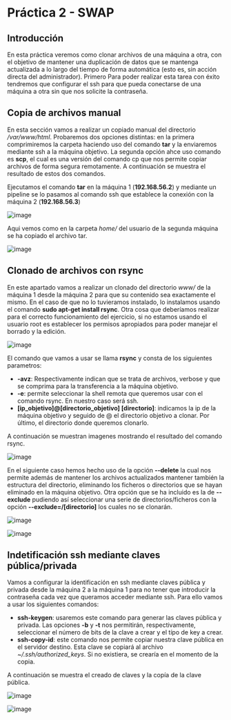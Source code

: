 # Práctica 2 - SWAP
## Introducción

En esta práctica veremos como clonar archivos de una máquina a otra, con el objetivo de mantener una duplicación de datos que se mantenga 
actualizada a lo largo del tiempo de forma automática (esto es, sin acción directa del administrador). Primero Para poder realizar esta tarea con
éxito tendremos que configurar el ssh para que pueda conectarse de una máquina a otra sin que nos solicite la contraseña.

## Copia de archivos manual

En esta sección vamos a realizar un copiado manual del directorio */var/www/html*. Probaremos dos opciones distintas: en la primera
comprimiremos la carpeta haciendo uso del comando **tar** y la enviaremos mediante ssh a la máquina objetivo. La segunda opción ahce uso comando es **scp**, el cual es una versión del comando
cp que nos permite copiar archivos de forma segura remotamente. A continuación se muestra el resultado de estos dos comandos.

Ejecutamos el comando **tar** en la máquina 1 (**192.168.56.2**) y mediante un pipeline se lo pasamos al comando ssh que establece la conexión con la máquina 2 (**192.168.56.3**)

![image](https://github.com/JoseAntonioMHerrera/SWAP_2019/blob/master/practica2/img/pract_2_swap_1.png)

Aqui vemos como en la carpeta *home/* del usuario de la segunda máquina se ha copiado el archivo tar.

![image](https://github.com/JoseAntonioMHerrera/SWAP_2019/blob/master/practica2/img/pract_2_swap_2.png)


## Clonado de archivos con rsync

En este apartado vamos a realizar un clonado del directorio *www/* de la máquina 1 desde la máquina 2 para que su contenido sea exactamente el mismo. En el caso de que no lo tuvieramos instalado, lo instalamos usando el comando **sudo apt-get install rsync**. Otra cosa que deberíamos realizar para el correcto funcionamiento del ejercicio, si no estamos usando el usuario root es establecer los permisos apropiados para poder manejar el borrado y la edición.

![image](https://github.com/JoseAntonioMHerrera/SWAP_2019/blob/master/practica2/img/pract_2_swap_4.png)

El comando que vamos a usar se llama **rsync** y consta de los siguientes parametros:

  - **-avz**: Respectivamente indican que se trata de archivos, verbose y que se comprima para la transferencia a la máquina objetivo.
  - **-e**: permite seleccionar la shell remota que queremos usar con el comando rsync. En nuestro caso será ssh.
  - **[ip_objetivo]@[directorio_objetivo] [directorio]**: indicamos la ip de la máquina objetivo y seguido de @ el directorio objetivo a clonar. Por último, el directorio donde queremos clonarlo.
  
  A continuación se muestran imagenes mostrando el resultado del comando rsync.
  
![image](https://github.com/JoseAntonioMHerrera/SWAP_2019/blob/master/practica2/img/pract_2_swap_5.png)

En el siguiente caso hemos hecho uso de la opción **--delete** la cual nos permite además de mantener los archivos actualizados mantener también la estructura del directorio, eliminando los ficheros o directorios que se hayan eliminado en la máquina objetivo. Otra opción que se ha incluido es la de **--exclude** pudiendo así seleccionar una serie de directorios/ficheros con la opción **--exclude=/[directorio]** los cuales no se clonarán.

![image](https://github.com/JoseAntonioMHerrera/SWAP_2019/blob/master/practica2/img/pract_2_swap_8.png)

![image](https://github.com/JoseAntonioMHerrera/SWAP_2019/blob/master/practica2/img/pract_2_swap_9.png)


## Indetificación ssh mediante claves pública/privada

Vamos a configurar la identificación en ssh mediante claves pública y privada desde la máquina 2 a la máquina 1 para no tener que introducir la contraseña cada vez que queramos acceder mediante ssh. Para ello vamos a usar los siguientes comandos:

  - **ssh-keygen**: usaremos este comando para generar las claves pública y privada. Las opciones **-b** y **-t**  nos permitirán, respectivamente, seleccionar el número de bits de la clave a crear y el típo de key a crear.
  - **ssh-copy-id**: este comando nos permite copiar nuestra clave pública en el servidor destino. Esta clave se copiará al archivo *~/.ssh/authorized_keys*. Si no existiera, se crearía en el momento de la copia.
  
  A continuación se muestra el creado de claves y la copía de la clave pública.
  
![image](https://github.com/JoseAntonioMHerrera/SWAP_2019/blob/master/practica2/img/pract_2_swap_10.png)
  
![image](https://github.com/JoseAntonioMHerrera/SWAP_2019/blob/master/practica2/img/pract_2_swap_11.png)
